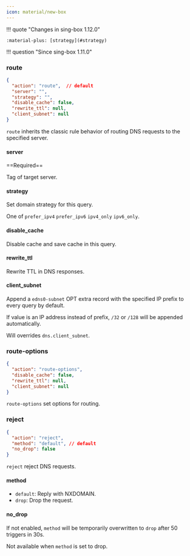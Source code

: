 ```yaml
---
icon: material/new-box
---
```


!!! quote "Changes in sing-box 1.12.0"

    :material-plus: [strategy](#strategy)

!!! question "Since sing-box 1.11.0"

### route

```json
{
  "action": "route",  // default
  "server": "",
  "strategy": "",
  "disable_cache": false,
  "rewrite_ttl": null,
  "client_subnet": null
}
```

`route` inherits the classic rule behavior of routing DNS requests to the specified server.

#### server

==Required==

Tag of target server.

#### strategy

Set domain strategy for this query.

One of `prefer_ipv4` `prefer_ipv6` `ipv4_only` `ipv6_only`.

#### disable_cache

Disable cache and save cache in this query.

#### rewrite_ttl

Rewrite TTL in DNS responses.

#### client_subnet

Append a `edns0-subnet` OPT extra record with the specified IP prefix to every query by default.

If value is an IP address instead of prefix, `/32` or `/128` will be appended automatically.

Will overrides `dns.client_subnet`.

### route-options

```json
{
  "action": "route-options",
  "disable_cache": false,
  "rewrite_ttl": null,
  "client_subnet": null
}
```

`route-options` set options for routing.

### reject

```json
{
  "action": "reject",
  "method": "default", // default
  "no_drop": false
}
```

`reject` reject DNS requests.

#### method

- `default`: Reply with NXDOMAIN.
- `drop`: Drop the request.

#### no_drop

If not enabled, `method` will be temporarily overwritten to `drop` after 50 triggers in 30s.

Not available when `method` is set to drop.
